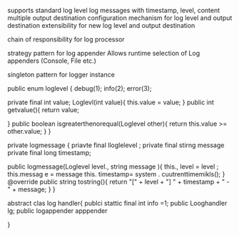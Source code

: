 supports standard log level 
log messages with timestamp, level, content
multiple output destination
configuration mechanism for log level and output destination
extensibility for new log level and output destination


chain of responsibility for log processor

strategy pattern for log appender Allows runtime selection of Log appenders (Console, File etc.)

singleton pattern for logger instance

public enum loglevel {
debug(1);
info(2);
error(3);

private final int value;
Loglevl(int value){
this.value = value;
}
public int getvalue(){
return value;

}
public boolean isgreaterthenorequal(Loglevel other){
return this.value >= other.value;
}
}


private logmessage {
priavte final lloglelevel ;
private final stirng message
private final long timestamp;

public logmessage(Loglevel level., string message ){
this., level = level ;
this.messag e = message 
this. timestamp= system . cuutrenttimemikls();
}
@override
public string tostring(){
return "[" + level + "] " + timestamp + " - " + message;
}
}


abstract clas log handler{
	publci stattic final int info =1;
	 public Looghandler lg;
	 public logappender apppender
	 
	
}

















